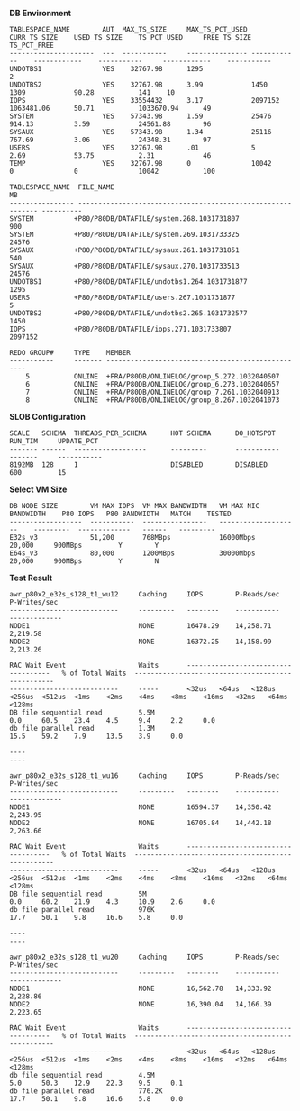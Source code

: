 **DB Environment**

    TABLESPACE_NAME 	   AUT  MAX_TS_SIZE     MAX_TS_PCT_USED CURR_TS_SIZE    USED_TS_SIZE    TS_PCT_USED     FREE_TS_SIZE    TS_PCT_FREE
    ---------------------  ---  -----------     --------------- ------------    ------------    -----------     ------------    -----------
    UNDOTBS1		       YES    32767.98		1295						    2
    UNDOTBS2		       YES    32767.98		3.99	        1450	        1309            90.28	        141	   10
    IOPS			       YES    33554432		3.17	        2097152         1063481.06      50.71           1033670.94	    49
    SYSTEM			       YES    57343.98		1.59	        25476	        914.13	        3.59	        24561.88	    96
    SYSAUX			       YES    57343.98		1.34	        25116	        767.69	        3.06	        24348.31	    97
    USERS			       YES    32767.98		.01		        5	            2.69            53.75	        2.31	        46
    TEMP			       YES    32767.98		0	            10042	        0	            0	            10042	        100

    TABLESPACE_NAME  FILE_NAME							                            MB
    ---------------- ------------------------------------------------------------ ----------
    SYSTEM		    +P80/P80DB/DATAFILE/system.268.1031731807			          900
    SYSTEM		    +P80/P80DB/DATAFILE/system.269.1031733325			          24576
    SYSAUX		    +P80/P80DB/DATAFILE/sysaux.261.1031731851			          540
    SYSAUX		    +P80/P80DB/DATAFILE/sysaux.270.1031733513			          24576
    UNDOTBS1	    +P80/P80DB/DATAFILE/undotbs1.264.1031731877			          1295
    USERS		    +P80/P80DB/DATAFILE/users.267.1031731877			          5
    UNDOTBS2	    +P80/P80DB/DATAFILE/undotbs2.265.1031732577			          1450
    IOPS		    +P80/P80DB/DATAFILE/iops.271.1031733807			              2097152

    REDO GROUP#     TYPE    MEMBER
    -----------     ------- --------------------------------------------------
        5           ONLINE  +FRA/P80DB/ONLINELOG/group_5.272.1032040507
        6           ONLINE  +FRA/P80DB/ONLINELOG/group_6.273.1032040657
        7           ONLINE  +FRA/P80DB/ONLINELOG/group_7.261.1032040913
        8           ONLINE  +FRA/P80DB/ONLINELOG/group_8.267.1032041073

**SLOB Configuration**

    SCALE   SCHEMA  THREADS_PER_SCHEMA      HOT SCHEMA      DO_HOTSPOT      RUN_TIM     UPDATE_PCT
    ------- ------  ------------------      ---------       -----------     -------     -----------
    8192MB  128     1                       DISABLED        DISABLED        600         15  

**Select VM Size**

    DB NODE SIZE        VM MAX IOPS  VM MAX BANDWIDTH   VM MAX NIC BANDWIDTH    P80 IOPS   P80 BANDWIDTH   MATCH    TESTED
    ------------------  -----------  ----------------   --------------------    ---------  -------------   ------   ---------
    E32s_v3             51,200       768MBps            16000Mbps               20,000     900MBps         Y        Y   
    E64s_v3             80,000       1200MBps           30000Mbps               20,000     900MBps         Y        N

**Test Result**

    awr_p80x2_e32s_s128_t1_wu12     Caching     IOPS        P-Reads/sec    P-Writes/sec     
    ---------------------------     ---------   --------    -----------    -------------                   
    NODE1                           NONE        16478.29    14,258.71	    2,219.58         	                   
    NODE2                           NONE        16372.25    14,158.99	    2,213.26                       	
    
    RAC Wait Event                  Waits       ------------------------------------   % of Total Waits  --------------------------------------------------
    ---------------------------     -----       <32us   <64us   <128us	<256us  <512us  <1ms    <2ms    <4ms    <8ms    <16ms   <32ms   <64ms   <128ms	
    DB file sequential read         5.5M                                                        0.0     60.5	23.4	4.5	    9.4	    2.2	    0.0
    db file parallel read           1.3M                                                                15.5	59.2	7.9	    13.5	3.9	    0.0

    ----
    ----

    awr_p80x2_e32s_s128_t1_wu16     Caching     IOPS        P-Reads/sec     P-Writes/sec     
    ---------------------------     ---------   --------    -----------     -------------                   
    NODE1                           NONE        16594.37    14,350.42	    2,243.95         	                   
    NODE2                           NONE        16705.84    14,442.18	    2,263.66                       	
    
    RAC Wait Event                  Waits       ------------------------------------   % of Total Waits  --------------------------------------------------
    ---------------------------     -----       <32us   <64us   <128us	<256us  <512us  <1ms    <2ms    <4ms    <8ms    <16ms   <32ms   <64ms   <128ms	
    DB file sequential read         5M                                                          0.0 	60.2	21.9	4.3	    10.9	2.6	    0.0
    db file parallel read           976K                                                                17.7	50.1	9.8	    16.6	5.8	    0.0

    ----
    ----

    awr_p80x2_e32s_s128_t1_wu20     Caching     IOPS        P-Reads/sec     P-Writes/sec     
    ---------------------------     ---------   --------    -----------     -------------                   
    NODE1                           NONE        ‭16,562.78‬   14,333.92	      2,228.86        	                   
    NODE2                           NONE        ‭16,390.04‬   14,166.39	      2,223.65                      	
    
    RAC Wait Event                  Waits       ------------------------------------   % of Total Waits  --------------------------------------------------
    ---------------------------     -----       <32us   <64us   <128us	<256us  <512us  <1ms    <2ms    <4ms    <8ms    <16ms   <32ms   <64ms   <128ms	
    db file sequential read         4.5M                                                                5.0	    50.3	12.9	22.3	9.5	    0.1	
    db file parallel read           776.2K                                                              17.7	50.1	9.8	    16.6	5.8	    0.0